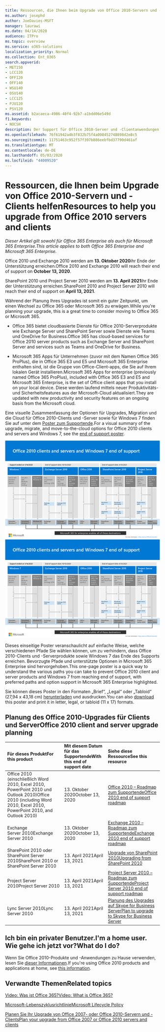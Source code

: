 ```yaml
---
title: Ressourcen, die Ihnen beim Upgrade von Office 2010-Servern und -Clients helfen
ms.author: josephd
author: JoeDavies-MSFT
manager: laurawi
ms.date: 04/14/2020
audience: ITPro
ms.topic: overview
ms.service: o365-solutions
localization_priority: Normal
ms.collection: Ent_O365
search.appverid:
- MET150
- LCC120
- OFF120
- OFF140
- WSU140
- OSU140
- LCC125
- PJU120
- PSV120
ms.assetid: b2acaeca-4986-40f4-92b7-a1bdd06e549d
f1.keywords:
- NOCSH
description: Der Support für Office 2010-Server und -Clientanwendungen wird bald eingestellt, und es stehen keine benutzerdefinierten Supportvereinbarungen zur Verfügung. In diesem Artikel erfahren Sie, wie Sie jetzt mit der Planung Ihres Upgrades beginnen.
ms.openlocfilehash: 76f61942a4b3f832b75f4a098452748898d2e8c5
ms.sourcegitcommit: 11751463c952f57f397b886eebfbd37790d461af
ms.translationtype: MT
ms.contentlocale: de-DE
ms.lasthandoff: 05/03/2020
ms.locfileid: "44009520"
---
```

# <a name="resources-to-help-you-upgrade-from-office-2010-servers-and-clients"></a><span data-ttu-id="bedb9-104">Ressourcen, die Ihnen beim Upgrade von Office 2010-Servern und -Clients helfen</span><span class="sxs-lookup"><span data-stu-id="bedb9-104">Resources to help you upgrade from Office 2010 servers and clients</span></span>

<span data-ttu-id="bedb9-105">*Dieser Artikel gilt sowohl für Office 365 Enterprise als auch für Microsoft 365 Enterprise.*</span><span class="sxs-lookup"><span data-stu-id="bedb9-105">*This article applies to both Office 365 Enterprise and Microsoft 365 Enterprise.*</span></span>

<span data-ttu-id="bedb9-106">Office 2010 und Exchange 2010 werden am **13. Oktober 2020**ihr Ende der Unterstützung erreichen.</span><span class="sxs-lookup"><span data-stu-id="bedb9-106">Office 2010 and Exchange 2010 will reach their end of support on **October 13, 2020**.</span></span> 

<span data-ttu-id="bedb9-107">SharePoint 2010 und Project Server 2010 werden am **13. April 2021**ihr Ende der Unterstützung erreichen.</span><span class="sxs-lookup"><span data-stu-id="bedb9-107">SharePoint 2010 and Project Server 2010 will reach their end of support on **April 13, 2021**.</span></span>

<span data-ttu-id="bedb9-108">Während der Planung Ihres Upgrades ist somit ein guter Zeitpunkt, um einen Wechsel zu Office 365 oder Microsoft 365 zu erwägen.</span><span class="sxs-lookup"><span data-stu-id="bedb9-108">While you're planning your upgrade, this is a great time to consider moving to Office 365 or Microsoft 365.</span></span> 

- <span data-ttu-id="bedb9-109">Office 365 bietet cloudbasierte Dienste für Office 2010-Serverprodukte wie Exchange Server und SharePoint Server sowie Dienste wie Teams und OneDrive for Business.</span><span class="sxs-lookup"><span data-stu-id="bedb9-109">Office 365 has cloud-based services for Office 2010 server products such as Exchange Server and SharePoint Server and services such as Teams and OneDrive for Business.</span></span> 

- <span data-ttu-id="bedb9-110">Microsoft 365 Apps für Unternehmen (zuvor mit dem Namen Office 365 ProPlus), die in Office 365 E3 und E5 und Microsoft 365 Enterprise enthalten sind, ist die Gruppe von Office-Client-apps, die Sie auf Ihrem lokalen Gerät installieren.</span><span class="sxs-lookup"><span data-stu-id="bedb9-110">Microsoft 365 Apps for enterprise (previously named Office 365 ProPlus), included with Office 365 E3 and E5 and Microsoft 365 Enterprise, is the set of Office client apps that you install on your local device.</span></span> <span data-ttu-id="bedb9-111">Diese werden laufend mittels neuer Produktivitäts- und Sicherheitsfeatures aus der Microsoft-Cloud aktualisiert.</span><span class="sxs-lookup"><span data-stu-id="bedb9-111">They are updated with new productivity and security features on an ongoing basis from the Microsoft cloud.</span></span>

<span data-ttu-id="bedb9-112">Eine visuelle Zusammenfassung der Optionen für Upgrades, Migration und die Cloud für Office 2010-Clients und -Server sowie für Windows 7 finden Sie auf unter dem [Poster zum Supportende](./media/upgrade-from-office-2010-servers-and-products/Office2010Windows7EndOfSupport.pdf).</span><span class="sxs-lookup"><span data-stu-id="bedb9-112">For a visual summary of the upgrade, migrate, and move-to-the-cloud options for Office 2010 clients and servers and Windows 7, see the [end of support poster](./media/upgrade-from-office-2010-servers-and-products/Office2010Windows7EndOfSupport.pdf).</span></span>

<span data-ttu-id="bedb9-113">[![Bild des Posters zum Ende des Supports für Office 2010-Clients und -Server sowie Windows 7](./media/upgrade-from-office-2010-servers-and-products/office2010-windows7-end-of-support.png)](./media/upgrade-from-office-2010-servers-and-products/Office2010Windows7EndOfSupport.pdf)</span><span class="sxs-lookup"><span data-stu-id="bedb9-113">[![Image for the end of support for Office 2010 clients and servers and Windows 7 poster](./media/upgrade-from-office-2010-servers-and-products/office2010-windows7-end-of-support.png)](./media/upgrade-from-office-2010-servers-and-products/Office2010Windows7EndOfSupport.pdf)</span></span>

<span data-ttu-id="bedb9-114">Dieses einseitige Poster veranschaulicht auf einfache Weise, welche verschiedenen Pfade Sie wählen können, um zu verhindern, dass Office 2010-Clients und -Serverprodukte sowie Windows 7 das Ende des Supports erreichen. Bevorzugte Pfade und unterstützte Optionen in Microsoft 365 Enterprise sind hervorgehoben.</span><span class="sxs-lookup"><span data-stu-id="bedb9-114">This one-page poster is a quick way to understand the various paths you can take to prevent Office 2010 client and server products and Windows 7 from reaching end of support, with preferred paths and option support in Microsoft 365 Enterprise highlighted.</span></span>

<span data-ttu-id="bedb9-115">Sie können dieses Poster in den Formaten „Brief“, „Legal“ oder „Tabloid“ (27,94 x 43,18 cm) [herunterladen](https://github.com/MicrosoftDocs/microsoft-365-docs/raw/public/microsoft-365/media/migration-microsoft-365-enterprise-workload/Office2010Windows7EndOfSupport.pdf) und ausdrucken.</span><span class="sxs-lookup"><span data-stu-id="bedb9-115">You can also [download](https://github.com/MicrosoftDocs/microsoft-365-docs/raw/public/microsoft-365/media/migration-microsoft-365-enterprise-workload/Office2010Windows7EndOfSupport.pdf) this poster and print it in letter, legal, or tabloid (11 x 17) formats.</span></span>
      
## <a name="office-2010-client-and-server-upgrade-planning"></a><span data-ttu-id="bedb9-116">Planung des Office 2010-Upgrades für Clients und Server</span><span class="sxs-lookup"><span data-stu-id="bedb9-116">Office 2010 client and server upgrade planning</span></span>
  
|<span data-ttu-id="bedb9-117">**Für dieses Produkt**</span><span class="sxs-lookup"><span data-stu-id="bedb9-117">**For this product**</span></span>|<span data-ttu-id="bedb9-118">**Mit diesem Datum für das Supportende**</span><span class="sxs-lookup"><span data-stu-id="bedb9-118">**With this end of support date**</span></span>|<span data-ttu-id="bedb9-119">**Siehe diese Ressource**</span><span class="sxs-lookup"><span data-stu-id="bedb9-119">**See this resource**</span></span>|
|:-----|:-----|:-----|
|<span data-ttu-id="bedb9-120">Office 2010 (einschließlich Word 2010, Excel 2010, PowerPoint 2010 und Outlook 2010)</span><span class="sxs-lookup"><span data-stu-id="bedb9-120">Office 2010 (including Word 2010, Excel 2010, PowerPoint 2010, and Outlook 2010)</span></span>  <br/> | <span data-ttu-id="bedb9-121">13. Oktober 2020</span><span class="sxs-lookup"><span data-stu-id="bedb9-121">October 13, 2020</span></span> |[<span data-ttu-id="bedb9-122">Office 2010 – Roadmap zum Supportende</span><span class="sxs-lookup"><span data-stu-id="bedb9-122">Office 2010 end of support roadmap</span></span>](https://docs.microsoft.com/DeployOffice/office-2010-end-support-roadmap) <br/> |
|<span data-ttu-id="bedb9-123">Exchange Server 2010</span><span class="sxs-lookup"><span data-stu-id="bedb9-123">Exchange Server 2010</span></span>  <br/> | <span data-ttu-id="bedb9-124">13. Oktober 2020</span><span class="sxs-lookup"><span data-stu-id="bedb9-124">October 13, 2020</span></span>  |[<span data-ttu-id="bedb9-125">Exchange 2010 – Roadmap zum Supportende</span><span class="sxs-lookup"><span data-stu-id="bedb9-125">Exchange 2010 end of support roadmap</span></span>](exchange-2010-end-of-support.md) <br/> |
|<span data-ttu-id="bedb9-126">SharePoint 2010 oder SharePoint Server 2010</span><span class="sxs-lookup"><span data-stu-id="bedb9-126">SharePoint 2010 or SharePoint Server 2010</span></span>  <br/> | <span data-ttu-id="bedb9-127">13. April 2021</span><span class="sxs-lookup"><span data-stu-id="bedb9-127">April 13, 2021</span></span> |[<span data-ttu-id="bedb9-128">Upgrade von SharePoint 2010</span><span class="sxs-lookup"><span data-stu-id="bedb9-128">Upgrading from SharePoint 2010</span></span>](upgrade-from-sharepoint-2010.md) <br/> |
|<span data-ttu-id="bedb9-129">Project Server 2010</span><span class="sxs-lookup"><span data-stu-id="bedb9-129">Project Server 2010</span></span> <br/> | <span data-ttu-id="bedb9-130">13. April 2021</span><span class="sxs-lookup"><span data-stu-id="bedb9-130">April 13, 2021</span></span> | [<span data-ttu-id="bedb9-131">Project Server 2010 – Roadmap zum Supportende</span><span class="sxs-lookup"><span data-stu-id="bedb9-131">Project Server 2010 end of support roadmap</span></span>](project-server-2010-end-of-support.md) <br/> |
|<span data-ttu-id="bedb9-132">Lync Server 2010</span><span class="sxs-lookup"><span data-stu-id="bedb9-132">Lync Server 2010</span></span> <br/> | <span data-ttu-id="bedb9-133">13. April 2021</span><span class="sxs-lookup"><span data-stu-id="bedb9-133">April 13, 2021</span></span> | [<span data-ttu-id="bedb9-134">Planung des Upgrades auf Skype for Business Server</span><span class="sxs-lookup"><span data-stu-id="bedb9-134">Plan to upgrade to Skype for Business Server</span></span>](https://docs.microsoft.com/skypeforbusiness/plan-your-deployment/upgrade) <br/> |
    
## <a name="im-a-home-user-what-do-i-do"></a><span data-ttu-id="bedb9-135">Ich bin ein privater Benutzer.</span><span class="sxs-lookup"><span data-stu-id="bedb9-135">I'm a home user.</span></span> <span data-ttu-id="bedb9-136">Wie gehe ich jetzt vor?</span><span class="sxs-lookup"><span data-stu-id="bedb9-136">What do I do?</span></span>

<span data-ttu-id="bedb9-137">Wenn Sie Office 2010-Produkte und -Anwendungen zu Hause verwenden, lesen Sie [dieser Informationen](plan-upgrade-previous-versions-office.md#im-a-home-user-what-do-i-do).</span><span class="sxs-lookup"><span data-stu-id="bedb9-137">If you're using Office 2010 products and applications at home, see [this information](plan-upgrade-previous-versions-office.md#im-a-home-user-what-do-i-do).</span></span>

## <a name="related-topics"></a><span data-ttu-id="bedb9-138">Verwandte Themen</span><span class="sxs-lookup"><span data-stu-id="bedb9-138">Related topics</span></span>

[<span data-ttu-id="bedb9-139">Video: Was ist Office 365?</span><span class="sxs-lookup"><span data-stu-id="bedb9-139">Video: What is Office 365?</span></span>](https://support.office.com/article/847caf12-2589-452c-8aca-1c009797678b.aspx)
  
[<span data-ttu-id="bedb9-140">Microsoft-Lebenszyklusrichtlinie</span><span class="sxs-lookup"><span data-stu-id="bedb9-140">Microsoft Lifecycle Policy</span></span>](https://go.microsoft.com/fwlink/?linkid=865200)

[<span data-ttu-id="bedb9-141">Planen Sie Ihr Upgrade von Office 2007- oder Office 2010-Servern und -Clients</span><span class="sxs-lookup"><span data-stu-id="bedb9-141">Plan your upgrade from Office 2007 or Office 2010 servers and clients</span></span>](plan-upgrade-previous-versions-office.md)


